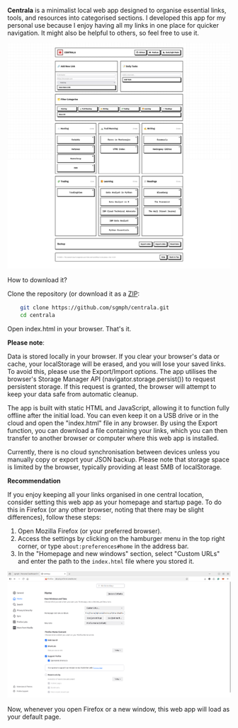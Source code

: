**Centrala** is a minimalist local web app designed to organise essential links, tools, and resources into categorised sections. I developed this app for my personal use because I enjoy having all my links in one place for quicker navigation. It might also be helpful to others, so feel free to use it.

![Centrala Dashboard](https://raw.githubusercontent.com/sgmph/centrala/refs/heads/main/resources/img/sgmph-links-dashboard.png)

How to download it?

Clone the repository (or download it as a [ZIP](https://github.com/sgmph/centrala/archive/refs/heads/main.zip):
```sh
	git clone https://github.com/sgmph/centrala.git
	cd centrala
```
Open index.html in your browser. That's it.

**Please note**:

Data is stored locally in your browser. If you clear your browser's data or cache, your localStorage will be erased, and you will lose your saved links. To avoid this, please use the Export/Import options. The app utilises the browser's Storage Manager API (navigator.storage.persist()) to request persistent storage. If this request is granted, the browser will attempt to keep your data safe from automatic cleanup.

The app is built with static HTML and JavaScript, allowing it to function fully offline after the initial load. You can even keep it on a USB drive or in the cloud and open the "index.html" file in any browser. By using the Export function, you can download a file containing your links, which you can then transfer to another browser or computer where this web app is installed.

Currently, there is no cloud synchronisation between devices unless you manually copy or export your JSON backup. Please note that storage space is limited by the browser, typically providing at least 5MB of localStorage.

**Recommendation**

If you enjoy keeping all your links organised in one central location, consider setting this web app as your homepage and startup page. To do this in Firefox (or any other browser, noting that there may be slight differences), follow these steps:

1.  Open Mozilla Firefox (or your preferred browser).
2. Access the settings by clicking on the hamburger menu in the top right corner, or type `about:preferences#home` in the address bar.
3. In the "Homepage and new windows" section, select "Custom URLs" and enter the path to the `index.html` file where you stored it.

![Add as Homepage in Mozilla Firefox](https://raw.githubusercontent.com/sgmph/centrala/refs/heads/main/resources/img/add-as-homepage.png)

Now, whenever you open Firefox or a new window, this web app will load as your default page.
